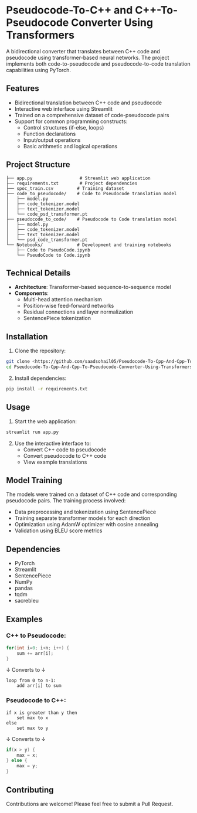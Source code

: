 # Pseudocode-To-C++ and C++-To-Pseudocode Converter Using Transformers

A bidirectional converter that translates between C++ code and pseudocode using transformer-based neural networks. The project implements both code-to-pseudocode and pseudocode-to-code translation capabilities using PyTorch.

## Features

- Bidirectional translation between C++ code and pseudocode
- Interactive web interface using Streamlit
- Trained on a comprehensive dataset of code-pseudocode pairs
- Support for common programming constructs:
  - Control structures (if-else, loops)
  - Function declarations
  - Input/output operations
  - Basic arithmetic and logical operations

## Project Structure

```
├── app.py                  # Streamlit web application
├── requirements.txt        # Project dependencies
├── spoc_train.csv         # Training dataset
├── code_to_pseudocode/    # Code to Pseudocode translation model
│   ├── model.py
│   ├── code_tokenizer.model
│   ├── text_tokenizer.model
│   └── code_psd_transformer.pt
├── pseudocode_to_code/    # Pseudocode to Code translation model
│   ├── model.py
│   ├── code_tokenizer.model
│   ├── text_tokenizer.model
│   └── psd_code_transformer.pt
└── Notebooks/             # Development and training notebooks
    ├── Code to PseudoCode.ipynb
    └── PseudoCode to Code.ipynb
```

## Technical Details

- **Architecture**: Transformer-based sequence-to-sequence model
- **Components**:
  - Multi-head attention mechanism
  - Position-wise feed-forward networks
  - Residual connections and layer normalization
  - SentencePiece tokenization

## Installation

1. Clone the repository:
```bash
git clone <https://github.com/saadsohail05/Pseudocode-To-Cpp-And-Cpp-To-Pseudocode-Converter-Using-Transformers-url>
cd Pseudocode-To-Cpp-And-Cpp-To-Pseudocode-Converter-Using-Transformers
```

2. Install dependencies:
```bash
pip install -r requirements.txt
```

## Usage

1. Start the web application:
```bash
streamlit run app.py
```

2. Use the interactive interface to:
   - Convert C++ code to pseudocode
   - Convert pseudocode to C++ code
   - View example translations

## Model Training

The models were trained on a dataset of C++ code and corresponding pseudocode pairs. The training process involved:
- Data preprocessing and tokenization using SentencePiece
- Training separate transformer models for each direction
- Optimization using AdamW optimizer with cosine annealing
- Validation using BLEU score metrics

## Dependencies

- PyTorch
- Streamlit
- SentencePiece
- NumPy
- pandas
- tqdm
- sacrebleu

## Examples

### C++ to Pseudocode:
```cpp
for(int i=0; i<n; i++) { 
    sum += arr[i]; 
}
```
↓ Converts to ↓
```
loop from 0 to n-1:
    add arr[i] to sum
```

### Pseudocode to C++:
```
if x is greater than y then
    set max to x
else
    set max to y
```
↓ Converts to ↓
```cpp
if(x > y) {
    max = x;
} else {
    max = y;
}
```

## Contributing

Contributions are welcome! Please feel free to submit a Pull Request.

